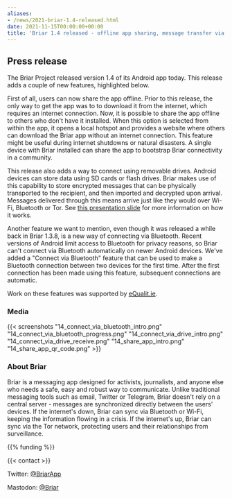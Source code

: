```yaml
---
aliases:
- /news/2021-briar-1.4-released.html
date: 2021-11-15T00:00:00+00:00
title: 'Briar 1.4 released - offline app sharing, message transfer via SD cards and USB sticks'
---
```


## Press release

The Briar Project released version 1.4 of its Android app today. This release adds a couple of new features, highlighted below.

First of all, users can now share the app offline. Prior to this release, the only way to get the app was to to download it from the internet, which requires an internet connection. Now, it is possible to share the app offline to others who don't have it installed. When this option is selected from within the app, it opens a local hotspot and provides a website where others can download the Briar app without an internet connection. This feature might be useful during internet shutdowns or natural disasters. A single device with Briar installed can share the app to bootstrap Briar connectivity in a community. 

This release also adds a way to connect using removable drives. Android devices can store data using SD cards or flash drives. Briar makes use of this capability to store encrypted messages that can be physically transported to the recipient, and then imported and decrypted upon arrival. Messages delivered through this means arrive just like they would over Wi-Fi, Bluetooth or Tor. See [this presentation slide](https://grobox.de/presentations/2017-12-30_Briar_at_34c3.html#/24) for more information on how it works.  

Another feature we want to mention, even though it was released a while back in Briar 1.3.8, is a new way of connecting via Bluetooth. Recent versions of Android limit access to Bluetooth for privacy reasons, so Briar can't connect via Bluetooth automatically on newer Android devices. We've added a "Connect via Bluetooth" feature that can be used to make a Bluetooth connection between two devices for the first time. After the first connection has been made using this feature, subsequent connections are automatic.

Work on these features was supported by [eQualit.ie](https://equalit.ie/).

### Media
{{< screenshots
    "14_connect_via_bluetooth_intro.png"
    "14_connect_via_bluetooth_progress.png"
    "14_connect_via_drive_intro.png"
    "14_connect_via_drive_receive.png"
    "14_share_app_intro.png"
    "14_share_app_qr_code.png"
    >}}
    
### About Briar

Briar is a messaging app designed for activists, journalists,
and anyone else who needs a safe, easy and robust way to communicate.
Unlike traditional messaging tools such as email, Twitter or Telegram,
Briar doesn't rely on a central server -
messages are synchronized directly between the users' devices.
If the internet's down,
Briar can sync via Bluetooth or Wi-Fi, keeping the information flowing in a crisis.
If the internet's up, Briar can sync via the Tor network, protecting users
and their relationships from surveillance.

{{% funding %}}

{{< contact  >}}

Twitter: [@BriarApp](https://twitter.com/BriarApp)

Mastodon: [@Briar](https://fosstodon.org/@briar)
    



